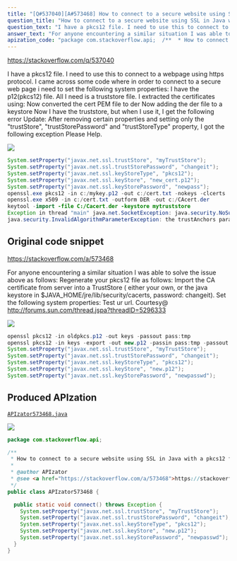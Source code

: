 ```yaml
---
title: "[Q#537040][A#573468] How to connect to a secure website using SSL in Java with a pkcs12 file?"
question_title: "How to connect to a secure website using SSL in Java with a pkcs12 file?"
question_text: "I have a pkcs12 file. I need to use this to connect to a webpage using https protocol. I came across some code where in order to connect to a secure web page i need to set the following system properties: I have the p12(pkcs12) file. All I need is a truststore file. I extracted the certificates using: Now converted the cert PEM file to der Now adding the der file to a keystore Now I have the truststore, but when I use it, I get the following error Update:  After removing certain properties and setting only the \"trustStore\", \"trustStorePassword\" and \"trustStoreType\" property, I got the following exception Please Help."
answer_text: "For anyone encountering a similar situation I was able to solve the issue above as follows: Regenerate your pkcs12 file as follows: Import the CA certificate from server into a TrustStore ( either your own, or the java keystore in $JAVA_HOME/jre/lib/security/cacerts, password: changeit). Set the following system properties: Test ur url. Courtesy@ http://forums.sun.com/thread.jspa?threadID=5296333"
apization_code: "package com.stackoverflow.api;  /**  * How to connect to a secure website using SSL in Java with a pkcs12 file?  *  * @author APIzator  * @see <a href=\"https://stackoverflow.com/a/573468\">https://stackoverflow.com/a/573468</a>  */ public class APIzator573468 {    public static void connect() throws Exception {     System.setProperty(\"javax.net.ssl.trustStore\", \"myTrustStore\");     System.setProperty(\"javax.net.ssl.trustStorePassword\", \"changeit\");     System.setProperty(\"javax.net.ssl.keyStoreType\", \"pkcs12\");     System.setProperty(\"javax.net.ssl.keyStore\", \"new.p12\");     System.setProperty(\"javax.net.ssl.keyStorePassword\", \"newpasswd\");   } }"
---
```


https://stackoverflow.com/q/537040

I have a pkcs12 file. I need to use this to connect to a webpage using https protocol. I came across some code where in order to connect to a secure web page i need to set the following system properties:
I have the p12(pkcs12) file. All I need is a truststore file.
I extracted the certificates using:
Now converted the cert PEM file to der
Now adding the der file to a keystore
Now I have the truststore, but when I use it, I get the following error
Update:
 After removing certain properties and setting only the &quot;trustStore&quot;, &quot;trustStorePassword&quot; and &quot;trustStoreType&quot; property, I got the following exception
Please Help.


<div class="code-logo"><img src="/stackoverflow.png" /></div>

```java
System.setProperty("javax.net.ssl.trustStore", "myTrustStore");
System.setProperty("javax.net.ssl.trustStorePassword", "changeit");
System.setProperty("javax.net.ssl.keyStoreType", "pkcs12");
System.setProperty("javax.net.ssl.keyStore", "new_cert.p12");
System.setProperty("javax.net.ssl.keyStorePassword", "newpass");
openssl.exe pkcs12 -in c:/mykey.p12 -out c:/cert.txt -nokeys -clcerts
openssl.exe x509 -in c:/cert.txt -outform DER -out c:/CAcert.der
keytool -import -file C:/Cacert.der -keystore mytruststore
Exception in thread "main" java.net.SocketException: java.security.NoSuchAlgorithmException: Error constructing implementation (algorithm: Default, provider: SunJSSE, class: com.sun.net.ssl.internal.ssl.DefaultSSLContextImpl)
java.security.InvalidAlgorithmParameterException: the trustAnchors parameter must be non-empty
```


## Original code snippet

https://stackoverflow.com/a/573468

For anyone encountering a similar situation I was able to solve the issue above as follows:
Regenerate your pkcs12 file as follows:
Import the CA certificate from server into a TrustStore ( either your own, or the java keystore in $JAVA_HOME/jre/lib/security/cacerts, password: changeit).
Set the following system properties:
Test ur url.
Courtesy@ http://forums.sun.com/thread.jspa?threadID=5296333

<div class="code-logo"><img src="/stackoverflow.png" /></div>

```java
openssl pkcs12 -in oldpkcs.p12 -out keys -passout pass:tmp
openssl pkcs12 -in keys -export -out new.p12 -passin pass:tmp -passout pass:newpasswd
System.setProperty("javax.net.ssl.trustStore", "myTrustStore");
System.setProperty("javax.net.ssl.trustStorePassword", "changeit");
System.setProperty("javax.net.ssl.keyStoreType", "pkcs12");
System.setProperty("javax.net.ssl.keyStore", "new.p12");
System.setProperty("javax.net.ssl.keyStorePassword", "newpasswd");
```

## Produced APIzation

[`APIzator573468.java`](https://github.com/pasqualesalza/apization-temp-data/raw/master/search/APIzator573468.java)

<div class="code-logo"><img src="/apizator.png" /></div>

```java
package com.stackoverflow.api;

/**
 * How to connect to a secure website using SSL in Java with a pkcs12 file?
 *
 * @author APIzator
 * @see <a href="https://stackoverflow.com/a/573468">https://stackoverflow.com/a/573468</a>
 */
public class APIzator573468 {

  public static void connect() throws Exception {
    System.setProperty("javax.net.ssl.trustStore", "myTrustStore");
    System.setProperty("javax.net.ssl.trustStorePassword", "changeit");
    System.setProperty("javax.net.ssl.keyStoreType", "pkcs12");
    System.setProperty("javax.net.ssl.keyStore", "new.p12");
    System.setProperty("javax.net.ssl.keyStorePassword", "newpasswd");
  }
}

```